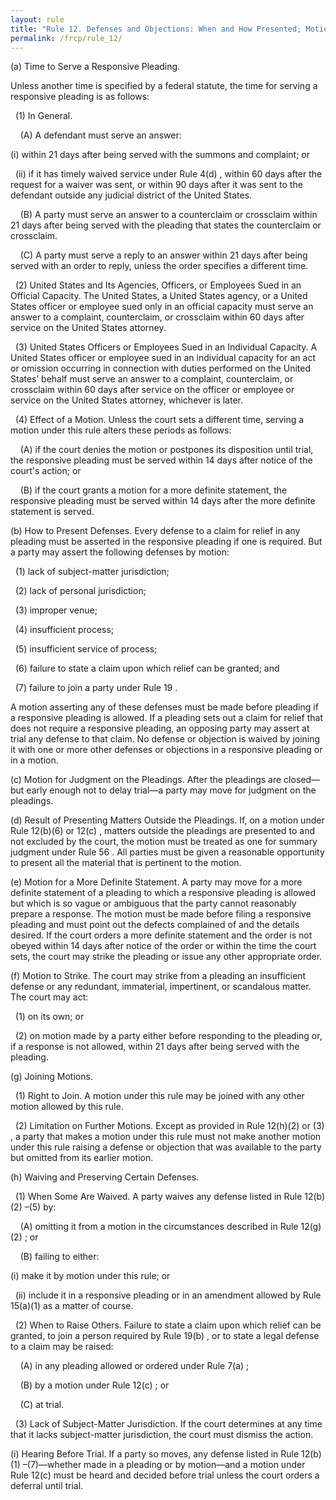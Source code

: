 ```yaml
---
layout: rule
title: "Rule 12. Defenses and Objections: When and How Presented; Motion for Judgment on the Pleadings; Consolidating Motions; Waiving Defenses; Pretrial Hearing"
permalink: /frcp/rule_12/
---
```


(a) Time to Serve a Responsive Pleading.


Unless another time is specified by a federal statute, the time for serving a responsive pleading is as follows:


&nbsp;&nbsp;(1) In General.


&nbsp;&nbsp;&nbsp;&nbsp;(A) A defendant must serve an answer:


(i) within 21 days after being served with the summons and complaint; or


&nbsp;&nbsp;(ii) if it has timely waived service under Rule 4(d) , within 60 days after the request for a waiver was sent, or within 90 days after it was sent to the defendant outside any judicial district of the United States.


&nbsp;&nbsp;&nbsp;&nbsp;(B) A party must serve an answer to a counterclaim or crossclaim within 21 days after being served with the pleading that states the counterclaim or crossclaim.


&nbsp;&nbsp;&nbsp;&nbsp;(C) A party must serve a reply to an answer within 21 days after being served with an order to reply, unless the order specifies a different time.


&nbsp;&nbsp;(2) United States and Its Agencies, Officers, or Employees Sued in an Official Capacity. The United States, a United States agency, or a United States officer or employee sued only in an official capacity must serve an answer to a complaint, counterclaim, or crossclaim within 60 days after service on the United States attorney.


&nbsp;&nbsp;(3) United States Officers or Employees Sued in an Individual Capacity. A United States officer or employee sued in an individual capacity for an act or omission occurring in connection with duties performed on the United States’ behalf must serve an answer to a complaint, counterclaim, or crossclaim within 60 days after service on the officer or employee or service on the United States attorney, whichever is later.


&nbsp;&nbsp;(4) Effect of a Motion. Unless the court sets a different time, serving a motion under this rule alters these periods as follows:


&nbsp;&nbsp;&nbsp;&nbsp;(A) if the court denies the motion or postpones its disposition until trial, the responsive pleading must be served within 14 days after notice of the court's action; or


&nbsp;&nbsp;&nbsp;&nbsp;(B) if the court grants a motion for a more definite statement, the responsive pleading must be served within 14 days after the more definite statement is served.


(b) How to Present Defenses. Every defense to a claim for relief in any pleading must be asserted in the responsive pleading if one is required. But a party may assert the following defenses by motion:


&nbsp;&nbsp;(1) lack of subject-matter jurisdiction;


&nbsp;&nbsp;(2) lack of personal jurisdiction;


&nbsp;&nbsp;(3) improper venue;


&nbsp;&nbsp;(4) insufficient process;


&nbsp;&nbsp;(5) insufficient service of process;


&nbsp;&nbsp;(6) failure to state a claim upon which relief can be granted; and


&nbsp;&nbsp;(7) failure to join a party under Rule 19 .


A motion asserting any of these defenses must be made before pleading if a responsive pleading is allowed. If a pleading sets out a claim for relief that does not require a responsive pleading, an opposing party may assert at trial any defense to that claim. No defense or objection is waived by joining it with one or more other defenses or objections in a responsive pleading or in a motion.


(c) Motion for Judgment on the Pleadings. After the pleadings are closed—but early enough not to delay trial—a party may move for judgment on the pleadings.


(d) Result of Presenting Matters Outside the Pleadings. If, on a motion under Rule 12(b)(6) or 12(c) , matters outside the pleadings are presented to and not excluded by the court, the motion must be treated as one for summary judgment under Rule 56 . All parties must be given a reasonable opportunity to present all the material that is pertinent to the motion.


(e) Motion for a More Definite Statement. A party may move for a more definite statement of a pleading to which a responsive pleading is allowed but which is so vague or ambiguous that the party cannot reasonably prepare a response. The motion must be made before filing a responsive pleading and must point out the defects complained of and the details desired. If the court orders a more definite statement and the order is not obeyed within 14 days after notice of the order or within the time the court sets, the court may strike the pleading or issue any other appropriate order.


(f) Motion to Strike. The court may strike from a pleading an insufficient defense or any redundant, immaterial, impertinent, or scandalous matter. The court may act:


&nbsp;&nbsp;(1) on its own; or


&nbsp;&nbsp;(2) on motion made by a party either before responding to the pleading or, if a response is not allowed, within 21 days after being served with the pleading.


(g) Joining Motions.


&nbsp;&nbsp;(1) Right to Join. A motion under this rule may be joined with any other motion allowed by this rule.


&nbsp;&nbsp;(2) Limitation on Further Motions. Except as provided in Rule 12(h)(2) or (3) , a party that makes a motion under this rule must not make another motion under this rule raising a defense or objection that was available to the party but omitted from its earlier motion.


(h) Waiving and Preserving Certain Defenses.


&nbsp;&nbsp;(1) When Some Are Waived. A party waives any defense listed in Rule 12(b)(2) –(5) by:


&nbsp;&nbsp;&nbsp;&nbsp;(A) omitting it from a motion in the circumstances described in Rule 12(g)(2) ; or


&nbsp;&nbsp;&nbsp;&nbsp;(B) failing to either:


(i) make it by motion under this rule; or


&nbsp;&nbsp;(ii) include it in a responsive pleading or in an amendment allowed by Rule 15(a)(1) as a matter of course.


&nbsp;&nbsp;(2) When to Raise Others. Failure to state a claim upon which relief can be granted, to join a person required by Rule 19(b) , or to state a legal defense to a claim may be raised:


&nbsp;&nbsp;&nbsp;&nbsp;(A) in any pleading allowed or ordered under Rule 7(a) ;


&nbsp;&nbsp;&nbsp;&nbsp;(B) by a motion under Rule 12(c) ; or


&nbsp;&nbsp;&nbsp;&nbsp;(C) at trial.


&nbsp;&nbsp;(3) Lack of Subject-Matter Jurisdiction. If the court determines at any time that it lacks subject-matter jurisdiction, the court must dismiss the action.


(i) Hearing Before Trial. If a party so moves, any defense listed in Rule 12(b)(1) –(7)—whether made in a pleading or by motion—and a motion under Rule 12(c) must be heard and decided before trial unless the court orders a deferral until trial.